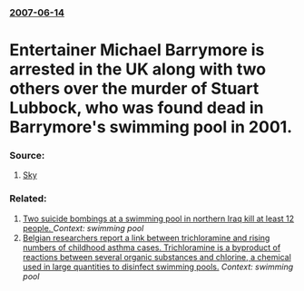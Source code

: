 ### [2007-06-14](/news/2007/06/14/index.md)

#  Entertainer Michael Barrymore is arrested in the UK along with two others over the murder of Stuart Lubbock, who was found dead in Barrymore's swimming pool in 2001. 




### Source:

1. [Sky](http://news.sky.com/skynews/article/0,,30100-1270525,00.html)

### Related:

1. [Two suicide bombings at a swimming pool in northern Iraq kill at least 12 people. ](/news/2015/07/25/two-suicide-bombings-at-a-swimming-pool-in-northern-iraq-kill-at-least-12-people.md) _Context: swimming pool_
2. [ Belgian researchers report a link between trichloramine and rising numbers of childhood asthma cases. Trichloramine is a byproduct of reactions between several organic substances and chlorine, a chemical used in large quantities to disinfect swimming pools.](/news/2003/05/28/belgian-researchers-report-a-link-between-trichloramine-and-rising-numbers-of-childhood-asthma-cases-trichloramine-is-a-byproduct-of-react.md) _Context: swimming pool_
